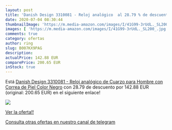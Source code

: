 ```yaml
---
layout: post
title: 'Danish Design 3310081 - Reloj analógico  al 28.79 % de descuento'
date: 2020-07-04 08:30:44
thumbnailImage: 'https://m.media-amazon.com/images/I/41G99-3rUdL._SL200_.jpg'
images: [ 'https://m.media-amazon.com/images/I/41G99-3rUdL._SL200_.jpg' ]
comments: true
category: ofertas
author: ring
slug: B007KX9PAG
description:
actualPrice: 142.88 EUR
comparePrice: 200.65 EUR
inStock: true
---
```


Está [Danish Design 3310081 - Reloj analógico de Cuarzo para Hombre con Correa de Piel  Color Negro](https://www.amazon.com/dp/B007KX9PAG/?tag=redken08-20) con 28.79 de descuento por 142.88 EUR (original: 200.65 EUR) en el siguiente enlace!

[![](https://m.media-amazon.com/images/I/41G99-3rUdL._SL200_.jpg)](https://www.amazon.com/dp/B007KX9PAG/?tag=redken08-20)

[Ver la oferta!!](https://www.amazon.com/dp/B007KX9PAG/?tag=redken08-20)

[Consulta otras ofertas en nuestro canal de telegram](https://t.me/s/ofertas25)
